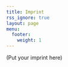 ```yaml
---
title: Imprint
rss_ignore: true
layout: page
menu:
  footer:
    weight: 1
---
```


(Put your imprint here)